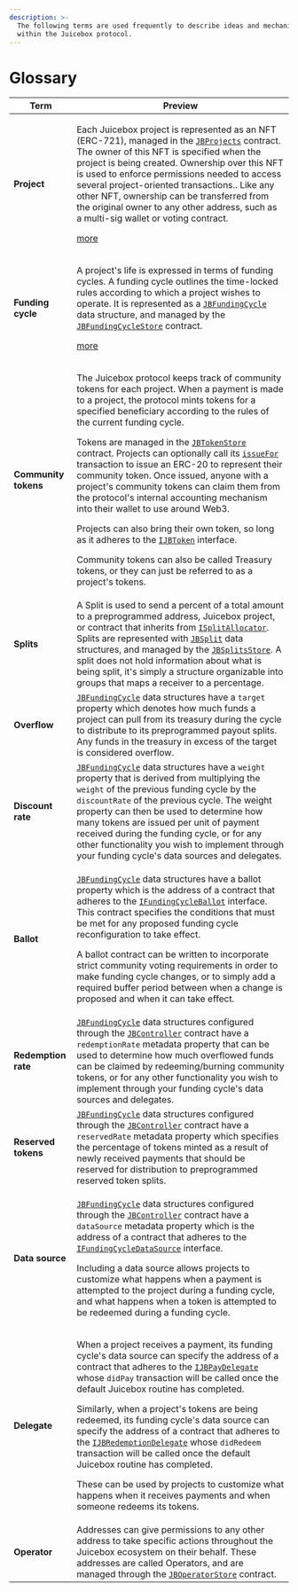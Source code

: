 ```yaml
---
description: >-
  The following terms are used frequently to describe ideas and mechanisms
  within the Juicebox protocol.
---
```


# Glossary

| Term                 | Preview                                                                                                                                                                                                                                                                                                                                                                                                                                                                                                                                                                                                                                                                                                                                                                                                                                                                                                                                                                                                            |
| -------------------- | ------------------------------------------------------------------------------------------------------------------------------------------------------------------------------------------------------------------------------------------------------------------------------------------------------------------------------------------------------------------------------------------------------------------------------------------------------------------------------------------------------------------------------------------------------------------------------------------------------------------------------------------------------------------------------------------------------------------------------------------------------------------------------------------------------------------------------------------------------------------------------------------------------------------------------------------------------------------------------------------------------------------ |
| **Project**          | <p>Each Juicebox project is represented as an NFT (ERC-721), managed in the <a href="../specifications/contracts/jbprojects/"><code>JBProjects</code></a> contract. The owner of this NFT is specified when the project is being created. Ownership over this NFT is used to enforce permissions needed to access several project-oriented transactions.. Like any other NFT, ownership can be transferred from the original owner to any other address, such as a multi-sig wallet or voting contract.</p><p></p><p><a href="topics/project.md">more</a></p>                                                                                                                                                                                                                                                                                                                                                                                                                                                                                            |
| **Funding cycle**    | <p>A project's life is expressed in terms of funding cycles. A funding cycle outlines the time-locked rules according to which a project wishes to operate. It is represented as a <a href="../specifications/data-structures/jbfundingcycle.md"><code>JBFundingCycle</code></a> data structure, and managed by the <a href="../specifications/contracts/jbfundingcyclestore/"><code>JBFundingCycleStore</code></a> contract.</p><p></p><p><a href="topics/funding-cycle.md">more</a></p>                                                                                                                                                                                                                                                                                                                                                                                                                                                                                                                                 |
| **Community tokens** | <p>The Juicebox protocol keeps track of community tokens for each project. When a payment is made to a project, the protocol mints tokens for a specified beneficiary according to the rules of the current funding cycle.</p><p>Tokens are managed in the <a href="../specifications/contracts/jbtokenstore/"><code>JBTokenStore</code></a> contract. Projects can optionally call its <a href="../specifications/contracts/jbtokenstore/write/issuefor.md"><code>issueFor</code> </a>transaction to issue an ERC-20 to represent their community token. Once issued, anyone with a project's community tokens can claim them from the protocol's internal accounting mechanism into their wallet to use around Web3.</p><p>Projects can also bring their own token, so long as it adheres to the <a href="../specifications/interfaces/ijbtoken.md"><code>IJBToken</code></a> interface.</p><p>Community tokens can also be called Treasury tokens, or they can just be referred to as a project's tokens.</p> |
| **Splits**           | A Split is used to send a percent of a total amount to a preprogrammed address, Juicebox project, or contract that inherits from [`ISplitAllocator`](../specifications/interfaces/ijbsplitallocator.md). Splits are represented with [`JBSplit`](../specifications/data-structures/jbsplit.md) data structures, and managed by the [`JBSplitsStore`](../specifications/contracts/jbsplitsstore/). A split does not hold information about what is being split, it's simply a structure organizable into groups that maps a receiver to a percentage.                                                                                                                                                                                                                                                                                                                                                                                                                                                                 |
| **Overflow**         | [`JBFundingCycle`](../specifications/data-structures/jbfundingcycle.md) data structures have a `target` property which denotes how much funds a project can pull from its treasury during the cycle to distribute to its preprogrammed payout splits. Any funds in the treasury in excess of the target is considered overflow.                                                                                                                                                                                                                                                                                                                                                                                                                                                                                                                                                                                                                                                                                    |
| **Discount rate**    | [`JBFundingCycle`](../specifications/data-structures/jbfundingcycle.md) data structures have a `weight` property that is derived from multiplying the `weight` of the previous funding cycle by the `discountRate` of the previous cycle. The weight property can then be used to determine how many tokens are issued per unit of payment received during the funding cycle, or for any other functionality you wish to implement through your funding cycle's data sources and delegates.                                                                                                                                                                                                                                                                                                                                                                                                                                                                                                                        |
| **Ballot**           | <p><a href="../specifications/data-structures/jbfundingcycle.md"><code>JBFundingCycle</code></a> data structures have a ballot property which is the address of a contract that adheres to the <a href="../specifications/interfaces/ijbfundingcycleballot.md"><code>IFundingCycleBallot</code></a> interface. This contract specifies the conditions that must be met for any proposed funding cycle reconfiguration to take effect. </p><p></p><p>A ballot contract can be written to incorporate strict community voting requirements in order to make funding cycle changes, or to simply add a required buffer period between when a change is proposed and when it can take effect.</p>                                                                                                                                                                                                                                                                                                                      |
| **Redemption rate**  | [`JBFundingCycle`](../specifications/data-structures/jbfundingcycle.md) data structures configured through the [`JBController`](../specifications/contracts/or-controllers/jbcontroller/) contract have a `redemptionRate` metadata property that can be used to determine how much overflowed funds can be claimed by redeeming/burning community tokens, or for any other functionality you wish to implement through your funding cycle's data sources and delegates.                                                                                                                                                                                                                                                                                                                                                                                                                                                                                                                                           |
| **Reserved tokens**  | [`JBFundingCycle`](../specifications/data-structures/jbfundingcycle.md) data structures configured through the [`JBController`](../specifications/contracts/or-controllers/jbcontroller/) contract have a `reservedRate` metadata property which specifies the percentage of tokens minted as a result of newly received payments that should be reserved for distribution to preprogrammed reserved token splits.                                                                                                                                                                                                                                                                                                                                                                                                                                                                                                                                                                                       |
| **Data source**      | <p><a href="../specifications/data-structures/jbfundingcycle.md"><code>JBFundingCycle</code></a> data structures configured through the <a href="../specifications/contracts/or-controllers/jbcontroller/"><code>JBController</code></a> contract have a <code>dataSource</code> metadata property which is the address of a contract that adheres to the <a href="../specifications/interfaces/ijbfundingcycledatasource.md"><code>IFundingCycleDataSource</code></a> interface.</p><p></p><p>Including a data source allows projects to customize what happens when a payment is attempted to the project during a funding cycle, and what happens when a token is attempted to be redeemed during a funding cycle.</p>                                                                                                                                                                                                                                                                                          |
| **Delegate**         | <p>When a project receives a payment, its funding cycle's data source can specify the address of a contract that adheres to the <a href="../specifications/interfaces/ijbpaydelegate.md"><code>IJBPayDelegate</code></a> whose <code>didPay</code> transaction will be called once the default Juicebox routine has completed.</p><p></p><p>Similarly, when a project's tokens are being redeemed, its funding cycle's data source can specify the address of a contract that adheres to the <a href="../specifications/interfaces/ijbredemptiondelegate.md"><code>IJBRedemptionDelegate</code></a> whose <code>didRedeem</code> transaction will be called once the default Juicebox routine has completed.</p><p></p><p>These can be used by projects to customize what happens when it receives payments and when someone redeems its tokens.</p>                                                                                                                                                               |
| **Operator**         | Addresses can give permissions to any other address to take specific actions throughout the Juicebox ecosystem on their behalf. These addresses are called Operators, and are managed through the [`JBOperatorStore`](../specifications/contracts/jboperatorstore/) contract.                                                                                                                                                                                                                                                                                                                                                                                                                                                                                                                                                                                                                                                                                                                                      |
